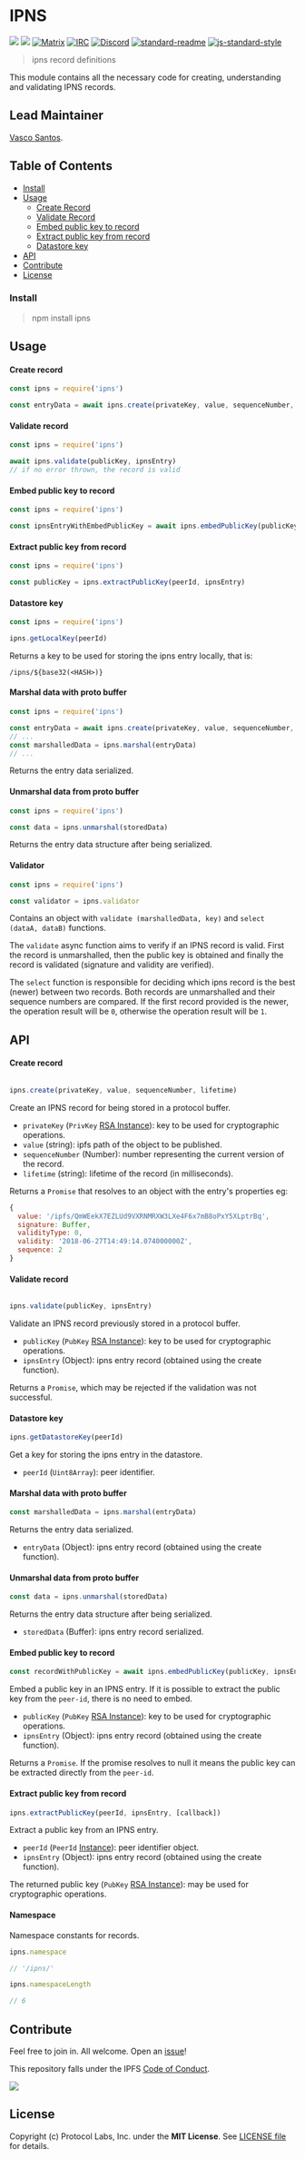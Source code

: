 # IPNS

[![](https://img.shields.io/badge/made%20by-Protocol%20Labs-blue.svg?style=flat-square)](http://protocol.ai)
[![](https://img.shields.io/badge/project-IPFS-blue.svg?style=flat-square)](http://ipfs.io/)
[![Matrix](https://img.shields.io/badge/matrix-%23ipfs%3Amatrix.org-blue.svg?style=flat-square)](https://matrix.to/#/#ipfs:matrix.org)
[![IRC](https://img.shields.io/badge/freenode-%23ipfs-blue.svg?style=flat-square)](http://webchat.freenode.net/?channels=%23ipfs)
[![Discord](https://img.shields.io/discord/475789330380488707?color=blueviolet&label=discord&style=flat-square)](https://discord.gg/24fmuwR)
[![standard-readme](https://img.shields.io/badge/standard--readme-OK-green.svg?style=flat-square)](https://github.com/RichardLitt/standard-readme)
[![js-standard-style](https://img.shields.io/badge/code%20style-standard-brightgreen.svg?style=flat-square)](https://github.com/feross/standard)

> ipns record definitions

This module contains all the necessary code for creating, understanding and validating IPNS records.

## Lead Maintainer

[Vasco Santos](https://github.com/vasco-santos).

## Table of Contents

- [Install](#install)
- [Usage](#usage)
  - [Create Record](#create-record)
  - [Validate Record](#validate-record)
  - [Embed public key to record](#embed-public-key-to-record)
  - [Extract public key from record](#extract-public-key-from-record)
  - [Datastore key](#datastore-key)
- [API](#api)
- [Contribute](#contribute)
- [License](#license)

### Install

> npm install ipns

## Usage

#### Create record

```js
const ipns = require('ipns')

const entryData = await ipns.create(privateKey, value, sequenceNumber, lifetime)
```

#### Validate record

```js
const ipns = require('ipns')

await ipns.validate(publicKey, ipnsEntry)
// if no error thrown, the record is valid
```

#### Embed public key to record

```js
const ipns = require('ipns')

const ipnsEntryWithEmbedPublicKey = await ipns.embedPublicKey(publicKey, ipnsEntry)
```

#### Extract public key from record

```js
const ipns = require('ipns')

const publicKey = ipns.extractPublicKey(peerId, ipnsEntry)
```

#### Datastore key

```js
const ipns = require('ipns')

ipns.getLocalKey(peerId)
```

Returns a key to be used for storing the ipns entry locally, that is:

```
/ipns/${base32(<HASH>)}
```

#### Marshal data with proto buffer

```js
const ipns = require('ipns')

const entryData = await ipns.create(privateKey, value, sequenceNumber, lifetime)
// ...
const marshalledData = ipns.marshal(entryData)
// ...
```

Returns the entry data serialized.

#### Unmarshal data from proto buffer

```js
const ipns = require('ipns')

const data = ipns.unmarshal(storedData)
```

Returns the entry data structure after being serialized.

#### Validator

```js
const ipns = require('ipns')

const validator = ipns.validator
```

Contains an object with `validate (marshalledData, key)` and `select (dataA, dataB)` functions.

The `validate` async function aims to verify if an IPNS record is valid. First the record is unmarshalled, then the public key is obtained and finally the record is validated (signature and validity are verified).

The `select` function is responsible for deciding which ipns record is the best (newer) between two records. Both records are unmarshalled and their sequence numbers are compared. If the first record provided is the newer, the operation result will be `0`, otherwise the operation result will be `1`.

## API

#### Create record

```js

ipns.create(privateKey, value, sequenceNumber, lifetime)
```

Create an IPNS record for being stored in a protocol buffer.

- `privateKey` (`PrivKey` [RSA Instance](https://github.com/libp2p/js-libp2p-crypto/blob/master/src/keys/rsa-class.js)): key to be used for cryptographic operations.
- `value` (string): ipfs path of the object to be published.
- `sequenceNumber` (Number): number representing the current version of the record.
- `lifetime` (string): lifetime of the record (in milliseconds).

Returns a `Promise` that resolves to an object with the entry's properties eg:
  
```js
{
  value: '/ipfs/QmWEekX7EZLUd9VXRNMRXW3LXe4F6x7mB8oPxY5XLptrBq',
  signature: Buffer,
  validityType: 0,
  validity: '2018-06-27T14:49:14.074000000Z',
  sequence: 2
}
```

#### Validate record

```js

ipns.validate(publicKey, ipnsEntry)
```

Validate an IPNS record previously stored in a protocol buffer.

- `publicKey` (`PubKey` [RSA Instance](https://github.com/libp2p/js-libp2p-crypto/blob/master/src/keys/rsa-class.js)): key to be used for cryptographic operations.
- `ipnsEntry` (Object): ipns entry record (obtained using the create function).

Returns a `Promise`, which may be rejected if the validation was not successful.

#### Datastore key

```js
ipns.getDatastoreKey(peerId)
```

Get a key for storing the ipns entry in the datastore.

- `peerId` (`Uint8Array`): peer identifier.

#### Marshal data with proto buffer

```js
const marshalledData = ipns.marshal(entryData)
```

Returns the entry data serialized.

- `entryData` (Object): ipns entry record (obtained using the create function).

#### Unmarshal data from proto buffer

```js
const data = ipns.unmarshal(storedData)
```

Returns the entry data structure after being serialized.

- `storedData` (Buffer): ipns entry record serialized.

#### Embed public key to record

```js
const recordWithPublicKey = await ipns.embedPublicKey(publicKey, ipnsEntry)
```

Embed a public key in an IPNS entry. If it is possible to extract the public key from the `peer-id`, there is no need to embed.

- `publicKey` (`PubKey` [RSA Instance](https://github.com/libp2p/js-libp2p-crypto/blob/master/src/keys/rsa-class.js)): key to be used for cryptographic operations.
- `ipnsEntry` (Object): ipns entry record (obtained using the create function).

 Returns a `Promise`. If the promise resolves to null it means the public key can be extracted directly from the `peer-id`.

#### Extract public key from record

```js
ipns.extractPublicKey(peerId, ipnsEntry, [callback])
```

Extract a public key from an IPNS entry.

- `peerId` (`PeerId` [Instance](https://github.com/libp2p/js-peer-id)): peer identifier object.
- `ipnsEntry` (Object): ipns entry record (obtained using the create function).

The returned public key (`PubKey` [RSA Instance](https://github.com/libp2p/js-libp2p-crypto/blob/master/src/keys/rsa-class.js)): may be used for cryptographic operations.

#### Namespace

Namespace constants for records.

```js
ipns.namespace

// '/ipns/'
```

```js
ipns.namespaceLength

// 6
```

## Contribute

Feel free to join in. All welcome. Open an [issue](https://github.com/ipfs/js-ipns/issues)!

This repository falls under the IPFS [Code of Conduct](https://github.com/ipfs/community/blob/master/code-of-conduct.md).

[![](https://cdn.rawgit.com/jbenet/contribute-ipfs-gif/master/img/contribute.gif)](https://github.com/ipfs/community/blob/master/CONTRIBUTING.md)

## License

Copyright (c) Protocol Labs, Inc. under the **MIT License**. See [LICENSE file](./LICENSE) for details.
